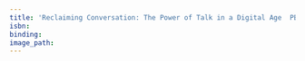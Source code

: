 ```yaml
---
title: 'Reclaiming Conversation: The Power of Talk in a Digital Age  PB'
isbn:
binding:
image_path:
---
```


